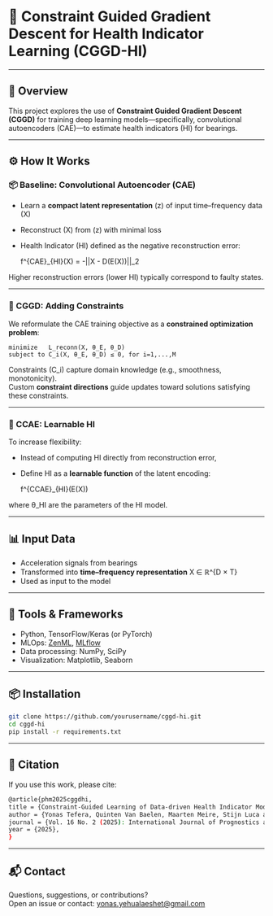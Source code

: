 # 🧩 Constraint Guided Gradient Descent for Health Indicator Learning (CGGD-HI)

---

## 📌 Overview

This project explores the use of **Constraint Guided Gradient Descent (CGGD)** for training deep learning models—specifically, convolutional autoencoders (CAE)—to estimate health indicators (HI) for bearings.

---

## ⚙️ How It Works

### 📦 Baseline: Convolutional Autoencoder (CAE)
- Learn a **compact latent representation** (z) of input time–frequency data (X)
- Reconstruct (X) from (z) with minimal loss
- Health Indicator (HI) defined as the negative reconstruction error:

    f^{CAE}_{HI}(X) = -||X - D(E(X))||_2

Higher reconstruction errors (lower HI) typically correspond to faulty states.

---

### 🧠 CGGD: Adding Constraints
We reformulate the CAE training objective as a **constrained optimization problem**:

    minimize   L_reconn(X, θ_E, θ_D)
    subject to C_i(X, θ_E, θ_D) ≤ 0, for i=1,...,M

Constraints (C_i) capture domain knowledge (e.g., smoothness, monotonicity).  
Custom **constraint directions** guide updates toward solutions satisfying these constraints.

---

### 🔧 CCAE: Learnable HI
To increase flexibility:
- Instead of computing HI directly from reconstruction error,
- Define HI as a **learnable function** of the latent encoding:

    f^{CCAE}_{HI}(E(X))

where θ_HI are the parameters of the HI model.

---

## 📊 Input Data
- Acceleration signals from bearings
- Transformed into **time–frequency representation** X ∈ ℝ^{D × T}
- Used as input to the model

---

## 🧰 Tools & Frameworks
- Python, TensorFlow/Keras (or PyTorch)
- MLOps: [ZenML](https://zenml.io/), [MLflow](https://mlflow.org/)
- Data processing: NumPy, SciPy
- Visualization: Matplotlib, Seaborn

---

## 📦 Installation

```bash
git clone https://github.com/yourusername/cggd-hi.git
cd cggd-hi
pip install -r requirements.txt
```

---

## 📜 Citation

If you use this work, please cite:
```bash
@article{phm2025cggdhi,
title = {Constraint-Guided Learning of Data-driven Health Indicator Models: An Application on Bearings},
author = {Yonas Tefera, Quinten Van Baelen, Maarten Meire, Stijn Luca and Peter Karsmakers},
journal = {Vol. 16 No. 2 (2025): International Journal of Prognostics and Health Management },
year = {2025},
}
```
---

## 📬 Contact
Questions, suggestions, or contributions?  
Open an issue or contact: [yonas.yehualaeshet@gmail.com](mailto:yonas.yehualaeshet@gmail.com)
